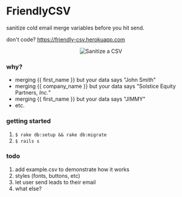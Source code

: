 # FriendlyCSV
sanitize cold email merge variables before you hit send.

don't code? https://friendly-csv.herokuapp.com

<p align="center">
  <img src=https://raw.githubusercontent.com/ryanckulp/friendly_csv/master/app/assets/images/sanitize-in-action.gif alt="Sanitize a CSV"/>
</p>

### why?

* merging {{ first_name }} but your data says "John Smith"
* merging {{ company_name }} but your data says "Solstice Equity Partners, *Inc.*"
* merging {{ first_name }} but your data says "JIMMY"
* etc.

### getting started

1. `$ rake db:setup && rake db:migrate`
2. `$ rails s`

### todo

1. add example.csv to demonstrate how it works
2. styles (fonts, buttons, etc)
3. let user send leads to their email
4. what else?
